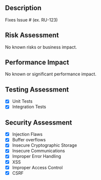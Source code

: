 ## Description
<!-- Please include a summary of the change and which issue is fixed. Please provide the motivation for why this change is necessary. -->

Fixes Issue # (ex. RU-123)

## Risk Assessment
<!-- What are the risks? Is there a business impact? -->

No known risks or business impact.

## Performance Impact
<!-- Please describe any relevant performance impact of this change. This can be positive or negative impact. -->

<!-- How did you characterize/test the performance impact? -->

No known or significant performance impact. 

## Testing Assessment
<!-- Please describe what testing has been done. -->

- [x] Unit Tests
- [x] Integration Tests

## Security Assessment
<!-- Please verify that the change does not introduce any of the following security issues. -->

- [x] Injection Flaws
- [x] Buffer overflows
- [x] Insecure Cryptographic Storage
- [x] Insecure Communications
- [x] Improper Error Handling
- [x] XSS
- [x] Improper Access Control
- [x] CSRF
